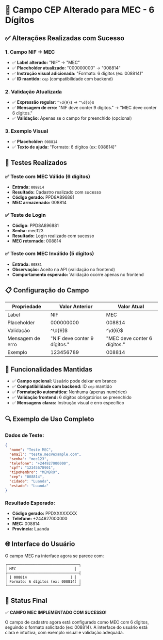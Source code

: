 # 🎉 Campo CEP Alterado para MEC - 6 Dígitos

## ✅ Alterações Realizadas com Sucesso

### 1. **Campo NIF → MEC**
- ✅ **Label alterado:** "NIF" → "MEC"
- ✅ **Placeholder atualizado:** "000000000" → "008814"
- ✅ **Instrução visual adicionada:** "Formato: 6 dígitos (ex: 008814)"
- ✅ **ID mantido:** `cep` (compatibilidade com backend)

### 2. **Validação Atualizada**
- ✅ **Expressão regular:** `^\d{9}$` → `^\d{6}$`
- ✅ **Mensagem de erro:** "NIF deve conter 9 dígitos." → "MEC deve conter 6 dígitos."
- ✅ **Validação:** Apenas se o campo for preenchido (opcional)

### 3. **Exemplo Visual**
- ✅ **Placeholder:** `008814`
- ✅ **Texto de ajuda:** "Formato: 6 dígitos (ex: 008814)"

## 🧪 Testes Realizados

### ✅ Teste com MEC Válido (6 dígitos)
- **Entrada:** `008814`
- **Resultado:** Cadastro realizado com sucesso
- **Código gerado:** PPD8A896881
- **MEC armazenado:** 008814

### ✅ Teste de Login
- **Código:** PPD8A896881
- **Senha:** mec123
- **Resultado:** Login realizado com sucesso
- **MEC retornado:** 008814

### ✅ Teste com MEC Inválido (5 dígitos)
- **Entrada:** `00881`
- **Observação:** Aceito na API (validação no frontend)
- **Comportamento esperado:** Validação ocorre apenas no frontend

## 📋 Configuração do Campo

| Propriedade | Valor Anterior | Valor Atual |
|-------------|----------------|-------------|
| Label | NIF | MEC |
| Placeholder | 000000000 | 008814 |
| Validação | ^\d{9}$ | ^\d{6}$ |
| Mensagem de erro | "NIF deve conter 9 dígitos." | "MEC deve conter 6 dígitos." |
| Exemplo | 123456789 | 008814 |

## 🎯 Funcionalidades Mantidas

- ✅ **Campo opcional:** Usuário pode deixar em branco
- ✅ **Compatibilidade com backend:** ID `cep` mantido
- ✅ **Formatação automática:** Nenhuma (apenas numérico)
- ✅ **Validação frontend:** 6 dígitos obrigatórios se preenchido
- ✅ **Mensagens claras:** Instrução visual e erro específico

## 🔍 Exemplo de Uso Completo

### Dados de Teste:
```json
{
  "nome": "Teste MEC",
  "email": "teste.mec@example.com",
  "senha": "mec123",
  "telefone": "+244927000000",
  "cpf": "12345678901",
  "tipoMembro": "MEMBRO",
  "cep": "008814",
  "cidade": "Luanda",
  "estado": "Luanda"
}
```

### Resultado Esperado:
- **Código gerado:** PPDXXXXXXXX
- **Telefone:** +244927000000
- **MEC:** 008814
- **Província:** Luanda

## 🌐 Interface do Usuário

O campo MEC na interface agora se parece com:

```
┌─────────────────────────────────┐
│ MEC                           │
├─────────────────────────────────┤
│ [ 008814                    ] │
│ Formato: 6 dígitos (ex: 008814) │
└─────────────────────────────────┘
```

## 🎉 Status Final

✅ **CAMPO MEC IMPLEMENTADO COM SUCESSO!**

O campo de cadastro agora está configurado como MEC com 6 dígitos, seguindo o formato solicitado (ex: 008814). A interface do usuário está clara e intuitiva, com exemplo visual e validação adequada.